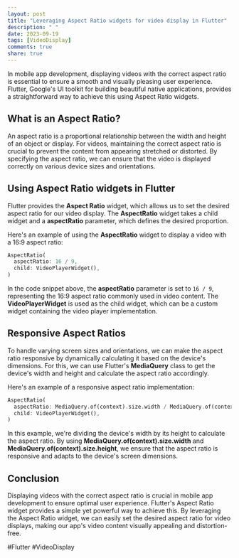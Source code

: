 ```yaml
---
layout: post
title: "Leveraging Aspect Ratio widgets for video display in Flutter"
description: " "
date: 2023-09-19
tags: [VideoDisplay]
comments: true
share: true
---
```


In mobile app development, displaying videos with the correct aspect ratio is essential to ensure a smooth and visually pleasing user experience. Flutter, Google's UI toolkit for building beautiful native applications, provides a straightforward way to achieve this using Aspect Ratio widgets.

## What is an Aspect Ratio?

An aspect ratio is a proportional relationship between the width and height of an object or display. For videos, maintaining the correct aspect ratio is crucial to prevent the content from appearing stretched or distorted. By specifying the aspect ratio, we can ensure that the video is displayed correctly on various device sizes and orientations.

## Using Aspect Ratio widgets in Flutter

Flutter provides the **Aspect Ratio** widget, which allows us to set the desired aspect ratio for our video display. The **AspectRatio** widget takes a child widget and a **aspectRatio** parameter, which defines the desired proportion.

Here's an example of using the **AspectRatio** widget to display a video with a 16:9 aspect ratio:

```dart
AspectRatio(
  aspectRatio: 16 / 9,
  child: VideoPlayerWidget(),
)
```

In the code snippet above, the **aspectRatio** parameter is set to `16 / 9`, representing the 16:9 aspect ratio commonly used in video content. The **VideoPlayerWidget** is used as the child widget, which can be a custom widget containing the video player implementation.

## Responsive Aspect Ratios

To handle varying screen sizes and orientations, we can make the aspect ratio responsive by dynamically calculating it based on the device's dimensions. For this, we can use Flutter's **MediaQuery** class to get the device's width and height and calculate the aspect ratio accordingly.

Here's an example of a responsive aspect ratio implementation:

```dart
AspectRatio(
  aspectRatio: MediaQuery.of(context).size.width / MediaQuery.of(context).size.height,
  child: VideoPlayerWidget(),
)
```

In this example, we're dividing the device's width by its height to calculate the aspect ratio. By using **MediaQuery.of(context).size.width** and **MediaQuery.of(context).size.height**, we ensure that the aspect ratio is responsive and adapts to the device's screen dimensions.

## Conclusion

Displaying videos with the correct aspect ratio is crucial in mobile app development to ensure optimal user experience. Flutter's Aspect Ratio widget provides a simple yet powerful way to achieve this. By leveraging the Aspect Ratio widget, we can easily set the desired aspect ratio for video displays, making our app's video content visually appealing and distortion-free.

#Flutter #VideoDisplay